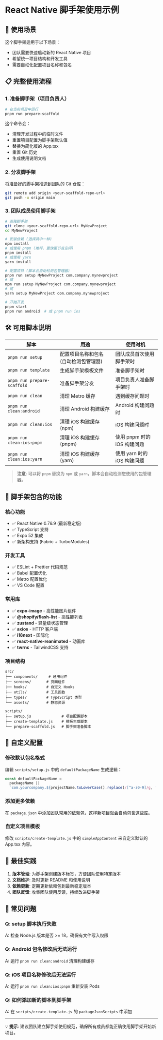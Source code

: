 # React Native 脚手架使用示例

## 🎯 使用场景

这个脚手架适用于以下场景：

- 团队需要快速启动新的 React Native 项目
- 希望统一项目结构和开发工具
- 需要自动化配置项目名称和包名

## 📋 完整使用流程

### 1. 准备脚手架（项目负责人）

```bash
# 在当前项目中运行
pnpm run prepare-scaffold
```

这个命令会：

- 清理开发过程中的临时文件
- 重置项目配置为脚手架默认值
- 替换为简化版的 App.tsx
- 重置 Git 历史
- 生成使用说明文档

### 2. 分发脚手架

将准备好的脚手架推送到团队的 Git 仓库：

```bash
git remote add origin <your-scaffold-repo-url>
git push -u origin main
```

### 3. 团队成员使用脚手架

```bash
# 克隆脚手架
git clone <your-scaffold-repo-url> MyNewProject
cd MyNewProject

# 安装依赖 (选择其中一种)
npm install
# 或使用 pnpm (推荐，更快更节省空间)
pnpm install
# 或使用 yarn
yarn install

# 配置项目 (脚本会自动检测包管理器)
pnpm run setup MyNewProject com.company.mynewproject
# 或
npm run setup MyNewProject com.company.mynewproject
# 或
yarn setup MyNewProject com.company.mynewproject

# 开始开发
pnpm start
pnpm run android  # 或 pnpm run ios
```

## 🛠️ 可用脚本说明

| 脚本                        | 用途                                  | 使用时机                    |
| --------------------------- | ------------------------------------- | --------------------------- |
| `pnpm run setup`            | 配置项目名称和包名 (自动检测包管理器) | 团队成员首次使用脚手架时    |
| `pnpm run template`         | 生成脚手架模板文件                    | 准备脚手架时                |
| `pnpm run prepare-scaffold` | 准备脚手架分发                        | 项目负责人准备脚手架时      |
| `pnpm run clean`            | 清理 Metro 缓存                       | 遇到缓存问题时              |
| `pnpm run clean:android`    | 清理 Android 构建缓存                 | Android 构建问题时          |
| `pnpm run clean:ios`        | 清理 iOS 构建缓存 (npm)               | iOS 构建问题时              |
| `pnpm run clean:ios:pnpm`   | 清理 iOS 构建缓存 (pnpm)              | 使用 pnpm 时的 iOS 构建问题 |
| `pnpm run clean:ios:yarn`   | 清理 iOS 构建缓存 (yarn)              | 使用 yarn 时的 iOS 构建问题 |

> **注意**: 可以将 `pnpm` 替换为 `npm` 或 `yarn`，脚本会自动检测您使用的包管理器。

## 📁 脚手架包含的功能

### 核心功能

- ✅ React Native 0.76.9 (最新稳定版)
- ✅ TypeScript 支持
- ✅ Expo 52 集成
- ✅ 新架构支持 (Fabric + TurboModules)

### 开发工具

- ✅ ESLint + Prettier 代码规范
- ✅ Babel 配置优化
- ✅ Metro 配置优化
- ✅ VS Code 配置

### 常用库

- ✅ **expo-image** - 高性能图片组件
- ✅ **@shopify/flash-list** - 高性能列表
- ✅ **zustand** - 轻量级状态管理
- ✅ **axios** - HTTP 客户端
- ✅ **i18next** - 国际化
- ✅ **react-native-reanimated** - 动画库
- ✅ **twrnc** - TailwindCSS 支持

### 项目结构

```
src/
├── components/     # 通用组件
├── screens/       # 页面组件
├── hooks/         # 自定义 Hooks
├── utils/         # 工具函数
├── types/         # TypeScript 类型
└── assets/        # 静态资源

scripts/
├── setup.js              # 项目配置脚本
├── create-template.js    # 模板生成脚本
└── prepare-scaffold.js   # 脚手架准备脚本
```

## 🔧 自定义配置

### 修改默认包名格式

编辑 `scripts/setup.js` 中的 `defaultPackageName` 生成逻辑：

```javascript
const defaultPackageName =
  packageName ||
  `com.yourcompany.${projectName.toLowerCase().replace(/[^a-z0-9]/g, '')}`
```

### 添加更多依赖

在 `package.json` 中添加团队常用的依赖包，这样新项目就会自动包含这些库。

### 自定义项目模板

修改 `scripts/create-template.js` 中的 `simpleAppContent` 来自定义默认的 App.tsx 内容。

## 🚀 最佳实践

1. **版本管理**: 为脚手架创建版本标签，方便团队使用特定版本
2. **文档维护**: 及时更新 README 和使用说明
3. **依赖更新**: 定期更新依赖包到最新稳定版本
4. **团队反馈**: 收集团队使用反馈，持续改进脚手架

## 🐛 常见问题

### Q: setup 脚本执行失败

A: 检查 Node.js 版本是否 >= 18，确保有文件写入权限

### Q: Android 包名修改后无法运行

A: 运行 `pnpm run clean:android` 清理构建缓存

### Q: iOS 项目名称修改后无法运行

A: 运行 `pnpm run clean:ios:pnpm` 重新安装 Pods

### Q: 如何添加新的脚本到脚手架

A: 在 `scripts/create-template.js` 的 `packageJsonScripts` 中添加

---

💡 **提示**: 建议团队建立脚手架使用规范，确保所有成员都能正确使用脚手架开始新项目。
